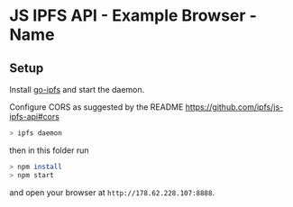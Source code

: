 # JS IPFS API - Example Browser - Name

## Setup

Install [go-ipfs](https://ipfs.io/docs/install/) and start the daemon.

Configure CORS as suggested by the README https://github.com/ipfs/js-ipfs-api#cors

```bash
> ipfs daemon
```

then in this folder run

```bash
> npm install
> npm start
```

and open your browser at `http://178.62.228.107:8888`.
